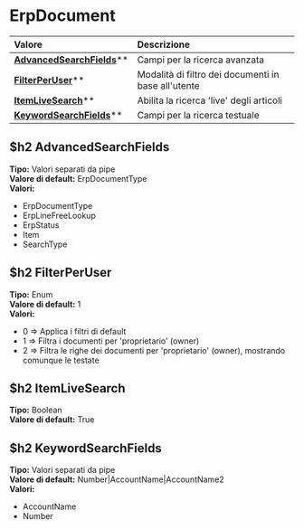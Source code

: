 # ErpDocument

| Valore | Descrizione |
| :--- | :--- |
| [**AdvancedSearchFields**](erpdocument.md#advancedsearchfields)\*\* | Campi per la ricerca avanzata |
| [**FilterPerUser**](erpdocument.md#filterperuser)\*\* | Modalità di filtro dei documenti in base all'utente |
| [**ItemLiveSearch**](erpdocument.md#itemlivesearch)\*\* | Abilita la ricerca 'live' degli articoli |
| [**KeywordSearchFields**](erpdocument.md#keywordsearchfields)\*\* | Campi per la ricerca testuale |

## $h2 AdvancedSearchFields

**Tipo:** Valori separati da pipe  
**Valore di default:** ErpDocumentType  
**Valori:**

* ErpDocumentType
* ErpLineFreeLookup
* ErpStatus
* Item
* SearchType

## $h2 FilterPerUser

**Tipo:** Enum  
**Valore di default:** 1  
**Valori:**

* 0 =&gt; Applica i filtri di default
* 1 =&gt; Filtra i documenti per 'proprietario' \(owner\)
* 2 =&gt; Filtra le righe dei documenti per 'proprietario' \(owner\), mostrando comunque le testate

## $h2 ItemLiveSearch

**Tipo:** Boolean  
**Valore di default:** True

## $h2 KeywordSearchFields

**Tipo:** Valori separati da pipe  
**Valore di default:** Number\|AccountName\|AccountName2  
**Valori:**

* AccountName
* Number

